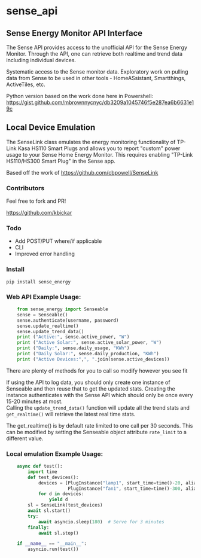 # sense_api
## Sense Energy Monitor API Interface
The Sense API provides access to the unofficial API for the Sense Energy Monitor.  Through the API,
one can retrieve both realtime and trend data including individual devices.

Systematic access to the Sense monitor data. Exploratory work on pulling data from Sense
to be used in other tools - HomeASsistant, Smartthings, ActiveTiles, etc. 

Python version based on the work done here in Powershell:
https://gist.github.com/mbrownnycnyc/db3209a1045746f5e287ea6b6631e19c

## Local Device Emulation
The SenseLink class emulates the energy monitoring functionality of TP-Link Kasa HS110 Smart Plugs
 and allows you to report "custom" power usage to your Sense Home Energy Monitor.  This requires 
enabling "TP-Link HS110/HS300 Smart Plug" in the Sense app.

Based off the work of https://github.com/cbpowell/SenseLink

### Contributors

Feel free to fork and PR! 

https://github.com/kbickar

### Todo

- Add POST/PUT where/if applicable
- CLI
- Improved error handling


### Install

```
pip install sense_energy
```

### Web API Example Usage:
```python
    from sense_energy import Senseable
    sense = Senseable()
    sense.authenticate(username, password)
    sense.update_realtime()
    sense.update_trend_data()
    print ("Active:", sense.active_power, "W")
    print ("Active Solar:", sense.active_solar_power, "W")
    print ("Daily:", sense.daily_usage, "KWh")
    print ("Daily Solar:", sense.daily_production, "KWh")
    print ("Active Devices:",", ".join(sense.active_devices))
```

There are plenty of methods for you to call so modify however you see fit

If using the API to log data, you should only create one instance of Senseable and 
then reuse that to get the updated stats.  Creating the instance authenticates 
with the Sense API which should only be once every 15-20 minutes at most.  
Calling the `update_trend_data()` function will update all the trend stats 
and `get_realtime()` will retrieve the latest real time stats.

The get_realtime() is by default rate limited to one call per 30 seconds. This can
be modified by setting the Senseable object attribute `rate_limit` to a different value.

### Local emulation Example Usage:
```python
	async def test():
		import time
		def test_devices():
			devices = [PlugInstance("lamp1", start_time=time()-20, alias="Lamp", power=10), 
					   PlugInstance("fan1", start_time=time()-300, alias="Fan", power=140)]
			for d in devices:
				yield d
		sl = SenseLink(test_devices)
		await sl.start()
		try:
			await asyncio.sleep(180)  # Serve for 3 minutes
		finally:
			await sl.stop()

	if __name__ == "__main__":
		asyncio.run(test())
```